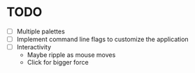 # TODO

- [ ] Multiple palettes
- [ ] Implement command line flags to customize the application
- [ ] Interactivity
    - Maybe ripple as mouse moves
    - Click for bigger force
